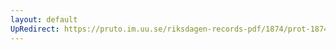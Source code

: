 ```yaml
---
layout: default
UpRedirect: https://pruto.im.uu.se/riksdagen-records-pdf/1874/prot-1874--fk--218/prot-1874--fk--218_000.pdf
---
```

